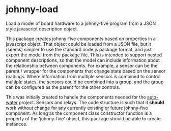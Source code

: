 # johnny-load
Load a model of board hardware to a johnny-five program from a JSON style javascript description object.

This package creates johnny-five components based on properties in a javascript
object.  That object could be loaded from a JSON file, but it (seems) simpler
to use the standard node.js package format, and just export the model from the
package file.  This is intended to support nested component descriptions, so
that the model can include information about the relationship between components.
For example, a sensor can be the parent / wrapper for the components that change
state based on the sensor readings.  Where information from multiple sensors is
combined to control multiple states, the sensors could be combined into a group,
and the group can be configured as the parent for the other controls.

This was initially created to handle the components needed for the
[auto-water](https://github.com/mMerlin/auto-water) project.  Sensors and
relays.  The code structure is such that it **should** work without change for
any currently existing or future johnny-five component.  As long as the component
class constructor function is a property of the 'johnny-five' object, this
package should be able to create instances.
